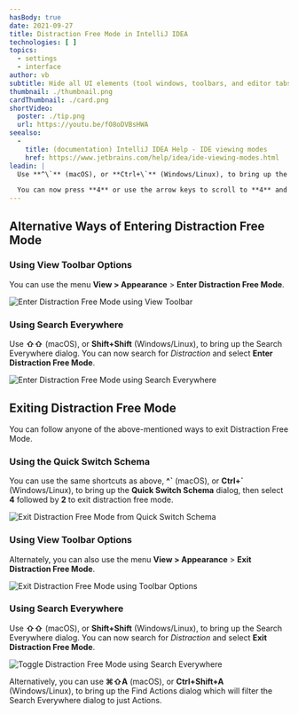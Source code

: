 ```yaml
---
hasBody: true
date: 2021-09-27
title: Distraction Free Mode in IntelliJ IDEA
technologies: [ ]
topics:
  - settings
  - interface
author: vb
subtitle: Hide all UI elements (tool windows, toolbars, and editor tabs) so the editor occupies the entire main window with the source code centered.
thumbnail: ./thumbnail.png
cardThumbnail: ./card.png
shortVideo:
  poster: ./tip.png
  url: https://youtu.be/fO8oDVBsHWA
seealso:
  - 
    title: (documentation) IntelliJ IDEA Help - IDE viewing modes
    href: https://www.jetbrains.com/help/idea/ide-viewing-modes.html
leadin: |
  Use **^\`** (macOS), or **Ctrl+\`** (Windows/Linux), to bring up the **Quick Switch Schema** dialog.

  You can now press **4** or use the arrow keys to scroll to **4** and select _View Mode_ to see list of view modes available. Now press **2** or click on **Enter Distraction Free Mode** to display just your editor window and focus on coding.
---
```


## Alternative Ways of Entering Distraction Free Mode

### Using View Toolbar Options
You can use the menu **View > Appearance** > **Enter Distraction Free Mode**.

![Enter Distraction Free Mode using View Toolbar](distraction-free-mode-using-menu.png)

### Using Search Everywhere
Use **⇧⇧** (macOS), or **Shift+Shift** (Windows/Linux), to bring up the Search Everywhere dialog. You can now search for _Distraction_ and select **Enter Distraction Free Mode**.

![Enter Distraction Free Mode using Search Everywhere](distraction-free-mode-search-everywhere.png)

## Exiting Distraction Free Mode

You can follow anyone of the above-mentioned ways to exit Distraction Free Mode.

### Using the Quick Switch Schema

You can use the same shortcuts as above, **^\`** (macOS), or **Ctrl+\`** (Windows/Linux), to bring up the **Quick Switch Schema** dialog, then select **4** followed by **2** to exit distraction free mode.

![Exit Distraction Free Mode from Quick Switch Schema](exit-distraction-free-mode-schema-switch.png)

### Using View Toolbar Options

Alternately, you can also use the menu **View > Appearance** > **Exit Distraction Free Mode**.

![Exit Distraction Free Mode using Toolbar Options](exit-distraction-free-mode-menu.png)

### Using Search Everywhere

Use **⇧⇧** (macOS), or **Shift+Shift** (Windows/Linux), to bring up the Search Everywhere dialog. You can now search for _Distraction_ and select **Exit Distraction Free Mode**.

![Toggle Distraction Free Mode using Search Everywhere](exit-distraction-free-mode-searcheverywhere.png)

Alternatively, you can use **⌘⇧A** (macOS), or **Ctrl+Shift+A** (Windows/Linux), to bring up the Find Actions dialog which will filter the Search Everywhere dialog to just Actions. 